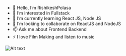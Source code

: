 - :wave: Hello, I’m RishikeshPolasa
- 👀 I’m interested in Fullstack 
- 🌱 I’m currently learning React JS, Node JS
- 💞️ I’m looking to collaborate on ReactJS and NodeJS
- 📫 Ask me about Frontend Backend
- :zap: I love Film Making and listen to music

![Alt text](https://user-images.githubusercontent.com/67319914/121816825-70d5f780-cc9b-11eb-9906-836d15a625e3.png)
<!-- <img src="https://user-images.githubusercontent.com/67319914/121816677-9e6e7100-cc9a-11eb-8065-0214b18e5319.png"> -->

<!---
RishikeshPolasa/RishikeshPolasa is a ✨ special ✨ repository because its `README.md` (this file) appears on your GitHub profile.
You can click the Preview link to take a look at your changes.
--->
